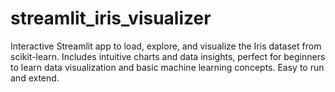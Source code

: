 # streamlit_iris_visualizer
Interactive Streamlit app to load, explore, and visualize the Iris dataset from scikit-learn. Includes intuitive charts and data insights, perfect for beginners to learn data visualization and basic machine learning concepts. Easy to run and extend.
